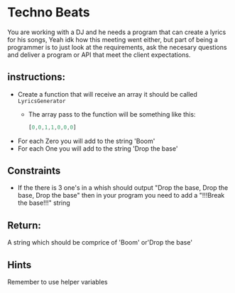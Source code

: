 # Techno Beats

You are working with a DJ and he needs a program that can create a lyrics for his songs, Yeah idk how this meeting went either, but part of being a programmer is to just look at the requirements, ask the necesary questions and deliver a program or API that meet the client expectations.


## instructions:

- Create a function that will receive an array it should be called `LyricsGenerator`
    - The array pass to the function will be something like this:

        ```javascript
        [0,0,1,1,0,0,0]
        ```
- For each Zero you will add to the string 'Boom'
- For each One you will add to the string  'Drop the base'


## Constraints
- If the there is 3 one's in a whish should output "Drop the base, Drop the base, Drop the base" then in your program you need to add a "!!!Break the base!!!" string


## Return:
A string which should be comprice of 'Boom' or'Drop the base'

## Hints
Remember to use helper variables